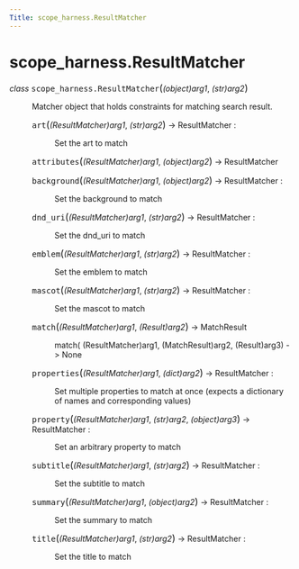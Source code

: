 ```yaml
---
Title: scope_harness.ResultMatcher
---
```


# scope_harness.ResultMatcher

<dl class="class">
<dt id="scope_harness.ResultMatcher">
<em class="property">class </em><tt class="descclassname">scope_harness.</tt><tt class="descname">ResultMatcher</tt><big>(</big><em>(object)arg1</em>, <em>(str)arg2</em><big>)</big><a class="headerlink" href="#scope_harness.ResultMatcher" title="Permalink to this definition"></a></dt>
<dd><p>Matcher object that holds constraints for matching search result.</p>
<dl class="method">
<dt id="scope_harness.ResultMatcher.art">
<tt class="descname">art</tt><big>(</big><em>(ResultMatcher)arg1</em>, <em>(str)arg2</em><big>)</big> &rarr; ResultMatcher :<a class="headerlink" href="#scope_harness.ResultMatcher.art" title="Permalink to this definition"></a></dt>
<dd><p>Set the art to match</p>
</dd></dl>
<dl class="method">
<dt id="scope_harness.ResultMatcher.attributes">
<tt class="descname">attributes</tt><big>(</big><em>(ResultMatcher)arg1</em>, <em>(object)arg2</em><big>)</big> &rarr; ResultMatcher<a class="headerlink" href="#scope_harness.ResultMatcher.attributes" title="Permalink to this definition"></a></dt>
<dd></dd></dl>
<dl class="method">
<dt id="scope_harness.ResultMatcher.background">
<tt class="descname">background</tt><big>(</big><em>(ResultMatcher)arg1</em>, <em>(object)arg2</em><big>)</big> &rarr; ResultMatcher :<a class="headerlink" href="#scope_harness.ResultMatcher.background" title="Permalink to this definition"></a></dt>
<dd><p>Set the background to match</p>
</dd></dl>
<dl class="method">
<dt id="scope_harness.ResultMatcher.dnd_uri">
<tt class="descname">dnd_uri</tt><big>(</big><em>(ResultMatcher)arg1</em>, <em>(str)arg2</em><big>)</big> &rarr; ResultMatcher :<a class="headerlink" href="#scope_harness.ResultMatcher.dnd_uri" title="Permalink to this definition"></a></dt>
<dd><p>Set the dnd_uri to match</p>
</dd></dl>
<dl class="method">
<dt id="scope_harness.ResultMatcher.emblem">
<tt class="descname">emblem</tt><big>(</big><em>(ResultMatcher)arg1</em>, <em>(str)arg2</em><big>)</big> &rarr; ResultMatcher :<a class="headerlink" href="#scope_harness.ResultMatcher.emblem" title="Permalink to this definition"></a></dt>
<dd><p>Set the emblem to match</p>
</dd></dl>
<dl class="method">
<dt id="scope_harness.ResultMatcher.mascot">
<tt class="descname">mascot</tt><big>(</big><em>(ResultMatcher)arg1</em>, <em>(str)arg2</em><big>)</big> &rarr; ResultMatcher :<a class="headerlink" href="#scope_harness.ResultMatcher.mascot" title="Permalink to this definition"></a></dt>
<dd><p>Set the mascot to match</p>
</dd></dl>
<dl class="method">
<dt id="scope_harness.ResultMatcher.match">
<tt class="descname">match</tt><big>(</big><em>(ResultMatcher)arg1</em>, <em>(Result)arg2</em><big>)</big> &rarr; MatchResult<a class="headerlink" href="#scope_harness.ResultMatcher.match" title="Permalink to this definition"></a></dt>
<dd><p>match( (ResultMatcher)arg1, (MatchResult)arg2, (Result)arg3) -&gt; None</p>
</dd></dl>
<dl class="method">
<dt id="scope_harness.ResultMatcher.properties">
<tt class="descname">properties</tt><big>(</big><em>(ResultMatcher)arg1</em>, <em>(dict)arg2</em><big>)</big> &rarr; ResultMatcher :<a class="headerlink" href="#scope_harness.ResultMatcher.properties" title="Permalink to this definition"></a></dt>
<dd><p>Set multiple properties to match at once (expects a dictionary of names and corresponding values)</p>
</dd></dl>
<dl class="method">
<dt id="scope_harness.ResultMatcher.property">
<tt class="descname">property</tt><big>(</big><em>(ResultMatcher)arg1</em>, <em>(str)arg2</em>, <em>(object)arg3</em><big>)</big> &rarr; ResultMatcher :<a class="headerlink" href="#scope_harness.ResultMatcher.property" title="Permalink to this definition"></a></dt>
<dd><p>Set an arbitrary property to match</p>
</dd></dl>
<dl class="method">
<dt id="scope_harness.ResultMatcher.subtitle">
<tt class="descname">subtitle</tt><big>(</big><em>(ResultMatcher)arg1</em>, <em>(str)arg2</em><big>)</big> &rarr; ResultMatcher :<a class="headerlink" href="#scope_harness.ResultMatcher.subtitle" title="Permalink to this definition"></a></dt>
<dd><p>Set the subtitle to match</p>
</dd></dl>
<dl class="method">
<dt id="scope_harness.ResultMatcher.summary">
<tt class="descname">summary</tt><big>(</big><em>(ResultMatcher)arg1</em>, <em>(object)arg2</em><big>)</big> &rarr; ResultMatcher :<a class="headerlink" href="#scope_harness.ResultMatcher.summary" title="Permalink to this definition"></a></dt>
<dd><p>Set the summary to match</p>
</dd></dl>
<dl class="method">
<dt id="scope_harness.ResultMatcher.title">
<tt class="descname">title</tt><big>(</big><em>(ResultMatcher)arg1</em>, <em>(str)arg2</em><big>)</big> &rarr; ResultMatcher :<a class="headerlink" href="#scope_harness.ResultMatcher.title" title="Permalink to this definition"></a></dt>
<dd><p>Set the title to match</p>
</dd></dl>
</dd></dl>
